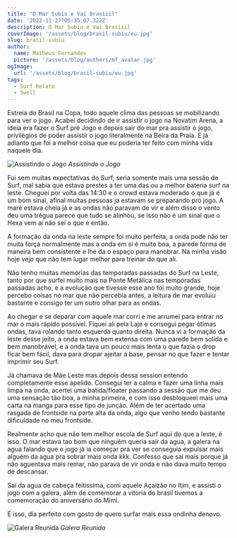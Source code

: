 ```yaml
---
title: "O Mar Subiu e Vai Brasiiil"
date: '2022-11-27T05:35:07.322Z'
description: O Mar Subiu e Vai Brasiiil
coverImage: '/assets/blog/brasil-subiu/eu.jpg'
slug: brasil-subiu
author:
  name: Matheus Fernandes
  picture: '/assets/blog/authors/mf_avatar.jpg'
ogImage:
  url: '/assets/blog/brasil-subiu/eu.jpg'
tags:
  - Surf Relato
  - Swell
---
```


Estreia do Brasil na Copa, todo aquele clima das pessoas se mobilizando para ver o jogo. Acabei decidindo de ir assistir o jogo na Novatim Arena, a ideia era fazer o Surf pré Jogo e depois sair do mar pra assistir o jogo, privilégios de poder assistir o jogo literalmente na Beira da Praia. E já adianto que foi a melhor coisa que eu poderia ter feito com minha vida naquele dia.

![Assistindo o Jogo](/assets/blog/brasil-subiu/assistindo.jpg)
*Assistindo o Jogo*

Fui sem muitas expectativas do Surf, seria somente mais uma sessão de Surf, mal sabia que estava prestes a ter uma das ou a melhor bateria surf na leste. Cheguei por volta das 14:30 e o crowd estava moderado o que já é um bom sinal, afinal muitas pessoas ja estavam se preparando pro jogo. A maré estava cheia já e as ondas não paravam de vir e além disso o vento deu uma trégua parece que tudo se alinhou, se isso não é um sinal que o Hexa vem aí não sei o que é então.

A formação da onda na leste sempre foi muito perfeita, a onda pode não ter muita força normalmente mas a onda em si é muito boa, a parede forma de maneira bem consistente e lhe da o espaço para manobrar. Na minha visão hoje vejo que não tem lugar melhor para treinar do que ali.

Não tenho muitas memórias das temporadas passadas do Surf na Leste, tanto por que surfei muito mais na Ponte Metálica nas temporadas passadas acho, e a evolução que tivesse esse ano foi muito grande, hoje percebo coisas no mar que não percebia antes, a leitura de mar evoluiu bastante e consigo ter um outro olhar para as ondas.

Ao chegar e se deparar com aquele mar corri e me arrumei para entrar no mar o mais rápido possível. Fiquei ali pela Laje e consegui pegar ótimas ondas, tava rolando tanto esquerda quanto direita. Nunca vi a formação da leste desse jeito, a onda estava bem extensa com uma parede bem solida e bem manobrável, e a onda tava um pouco mais lenta o que fazia o drop ficar bem fácil, dava para dropar ajeitar a base, pensar no que fazer e tentar imprimir seu Surf.

Já chamava de Mãe Leste mas depois dessa session entendo completamente esse apelido. Consegui ter a calma e fazer uma linha mais limpa na onda, acertei uma batida/floater passando a sessão que me deu uma sensação	tão boa, a minha primeira, e com isso desbloqueei mais uma carta na manga para esse tipo de junção. Além de ter acertado uma rasgada de frontside na parte alta da onda, algo que venho tendo bastante dificuldade no meu frontside.

Realmente acho que não tem melhor escola de Surf aqui do que a leste, é isso. O mar estava tao bom que ninguém queria sair da agua, a galera na agua falando que o jogo já ia começar pra ver se conseguia expulsar mais alguém da agua pra sobrar mais onda kkk. Confesso que saí mais porque já não aguentava mais remar, não parava de vir onda e não dava muito tempo de descansar.

Saí da agua de cabeça feitissima, comi aquele Açaizão no Itim, e assisti o jogo com a galera, além de comemorar a vitoria do brasil tivemos a comemoração do aniversário do Mimi.

É isso, dia perfeito com gosto de quero surfar mais essa ondinha denovo.

![Galera Reunida](/assets/blog/brasil-subiu/todos2.jpg)
*Galera Reunida*